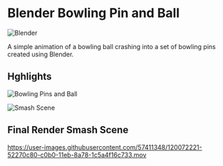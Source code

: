 # Blender Bowling Pin and Ball

<img alt="Blender" src="https://img.shields.io/badge/blender-%23F5792A.svg?style=for-the-badge&logo=blender&logoColor=white"/>

A simple animation of a bowling ball crashing into a set of bowling pins created using Blender.

## Hghlights

![Bowling Pins and Ball](https://user-images.githubusercontent.com/57411348/120072137-ce6d2000-c0af-11eb-9fcb-b0ab368da989.png)

![Smash Scene](https://user-images.githubusercontent.com/57411348/120072150-eb095800-c0af-11eb-80bf-7b39e0974b81.png)


## Final Render Smash Scene

https://user-images.githubusercontent.com/57411348/120072221-52270c80-c0b0-11eb-8a78-1c5a4f16c733.mov

